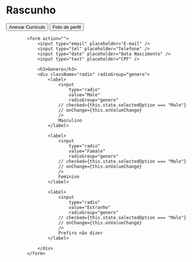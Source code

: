 



# Rascunho


<div className="container-button">
                <button>Anexar Curriculo</button>
                <button>Foto de perfil</button>
            </div>

            <form action="">
                <input type="email" placeholder="E-mail" />
                <input type="tel" placeholder="Telefone" />
                <input type="date" placeholder="Data Nascimento" />
                <input type="text" placeholder="CPF" />

                <h3>Genero</h3>
                <div className="radio" radioGroup="genero">
                    <label>
                        <input
                            type="radio"
                            value="Male"
                            radioGroup="genero"
                        // checked={this.state.selectedOption === "Male"}
                        // onChange={this.onValueChange}
                        />
                        Masculino
                    </label>

                    <label>
                        <input
                            type="radio"
                            value="Famale"
                            radioGroup="genero"
                        // checked={this.state.selectedOption === "Male"}
                        // onChange={this.onValueChange}
                        />
                        Feminino
                    </label>

                    <label>
                        <input
                            type="radio"
                            value="Estranho"
                            radioGroup="genero"
                        // checked={this.state.selectedOption === "Male"}
                        // onChange={this.onValueChange}
                        />
                        Prefiro não dizer
                    </label>

                </div>
            </form>